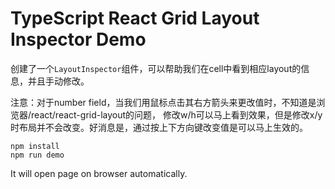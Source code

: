 TypeScript React Grid Layout Inspector Demo
===========================================

创建了一个`LayoutInspector`组件，可以帮助我们在cell中看到相应layout的信息，并且手动修改。

注意：对于number field，当我们用鼠标点击其右方箭头来更改值时，不知道是浏览器/react/react-grid-layout的问题，
修改w/h可以马上看到效果，但是修改x/y时布局并不会改变。好消息是，通过按上下方向键改变值是可以马上生效的。

```
npm install
npm run demo
```

It will open page on browser automatically.

